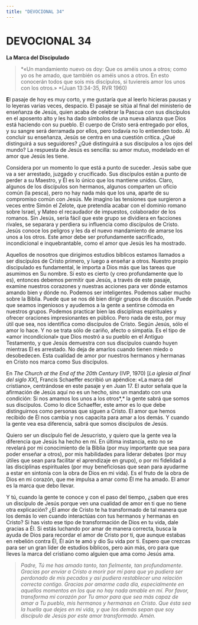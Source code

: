```yaml
---
title: "DEVOCIONAL 34"
---
```

# DEVOCIONAL 34

**La Marca del Discipulado**

> *«Un mandamiento nuevo os doy: Que os améis unos a otros; como yo os
> he amado, que también os améis unos a otros. En esto conocerán todos
> que sois mis discípulos, si tuviereis amor los unos con los
> otros.» *(Juan 13:34-35, RVR 1960)

**E**l pasaje de hoy es muy corto, y me gustaría que al leerlo hicieras
pausas y lo leyeras varias veces, despacio. El pasaje se sitúa al final
del ministerio de enseñanza de Jesús, quien acaba de celebrar la Pascua
con sus discípulos en el aposento alto y les ha dado símbolos de una
nueva alianza que Dios está haciendo con su pueblo. El cuerpo de Cristo
será entregado por ellos, y su sangre será derramada por ellos, pero
todavía no lo entienden todo. Al concluir su enseñanza, Jesús se centra
en una cuestión crítica. ¿Qué distinguirá a sus seguidores? ¿Qué
distinguirá a sus discípulos a los ojos del mundo? La respuesta de Jesús
es sencilla: su amor mutuo, modelado en el amor que Jesús les tiene.

Considera por un momento lo que está a punto de suceder. Jesús sabe que
va a ser arrestado, juzgado y crucificado. Sus discípulos están a punto
de perder a su Maestro, y Él es lo único que los mantiene unidos. Claro,
algunos de los discípulos son hermanos, algunos comparten un oficio
común (la pesca), pero no hay nada más que los una, aparte de su
compromiso común con Jesús. Me imagino las tensiones que surgieron a
veces entre Simón el Zelote, que pretendía acabar con el dominio romano
sobre Israel, y Mateo el recaudador de impuestos, colaborador de los
romanos. Sin Jesús, sería fácil que este grupo se dividiera en facciones
rivales, se separara y perdiera su influencia como discípulos de Cristo.
Jesús conoce los peligros y les da el nuevo mandamiento de amarse los
unos a los otros. Este amor debe ser profundamente sacrificado,
incondicional e inquebrantable, como el amor que Jesús les ha mostrado.

Aquellos de nosotros que dirigimos estudios bíblicos estamos llamados a
ser discípulos de Cristo primero, y luego a enseñar a otros. Nuestro
propio discipulado es fundamental, le importa a Dios más que las tareas
que asumimos en Su nombre. Si esto es cierto (y creo profundamente que
lo es), entonces debemos permitir que Jesús, a través de este pasaje,
examine nuestros corazones y nuestras acciones para ver dónde estamos
amando bien y dónde no. Podemos ser inteligentes. Podemos saber mucho
sobre la Biblia. Puede que se nos dé bien dirigir grupos de discusión.
Puede que seamos ingeniosos y ayudemos a la gente a sentirse cómoda en
nuestros grupos. Podemos practicar bien las disciplinas espirituales y
ofrecer oraciones impresionantes en público. Pero nada de esto, por muy
útil que sea, nos identifica como discípulos de Cristo. Según Jesús,
sólo el amor lo hace. Y no se trata sólo de cariño, afecto o simpatía.
Es el tipo de «amor incondicional» que Dios mostró a su pueblo en el
Antiguo Testamento, y que Jesús demuestra con sus discípulos cuando
huyen mientras El es arrestado. No deja de amarlos cuando tienen miedo o
desobedecen. Esta cualidad de amor por nuestros hermanos y hermanas en
Cristo nos marca como Sus discípulos.

En *The Church at the End of the 20th Century* (IVP, 1970) \[*La iglesia
al final del siglo XX*\], Francis Schaeffer escribió un apéndice: «La
marca del cristiano», centrándose en este pasaje y en Juan 17. El autor
señala que la afirmación de Jesús aquí no es un hecho, sino un mandato
con una condición: Si nos amamos los unos a los otros*,* la gente sabrá
que somos sus discípulos. Como lo dice Schaeffer, este amor es lo que
debe distinguirnos como personas que siguen a Cristo. El amor que hemos
recibido de Él nos cambia y nos capacita para amar a los demás. Y cuando
la gente vea esa diferencia, sabrá que somos discípulos de Jesús.

Quiero ser un discípulo fiel de Jesucristo, y quiero que la gente vea la
diferencia que Jesús ha hecho en mí. En última instancia, esto no se
revelará por mi conocimiento de la Biblia (por muy importante que sea
para poder enseñar a otros), por mis habilidades para liderar debates
(por muy útiles que sean para facilitar el aprendizaje en grupo), o por
mi fidelidad a las disciplinas espirituales (por muy beneficiosas que
sean para ayudarme a estar en sintonía con la obra de Dios en mi vida).
Es el fruto de la obra de Dios en mi corazón, que me impulsa a amar como
Él me ha amado. El amor es la marca que debo llevar.

Y tú, cuando la gente te conoce y con el paso del tiempo, ¿saben que
eres un discípulo de Jesús porque ven una cualidad de amor en ti que no
tiene otra explicación? ¿El amor de Cristo te ha transformado de tal
manera que los demás lo ven cuando interactúas con tus hermanos y
hermanas en Cristo? Si has visto ese tipo de transformación de Dios en
tu vida, dale gracias a Él. Si estás luchando por amar de manera
correcta, busca la ayuda de Dios para recordar el amor de Cristo por ti,
que aunque estabas en rebelión contra Él, Él aún te amó y dio Su vida
por ti. Espero que crezcas para ser un gran líder de estudios bíblicos,
pero aún más, oro para que lleves la marca del cristiano como alguien
que ama como Jesús ama.

> *Padre, Tú me has amado tanto, tan fielmente, tan profundamente.
> Gracias por enviar a Cristo a morir por mí para que yo pudiera ser
> perdonado de mis pecados y así pudiera restablecer una relación
> correcta contigo. Gracias por amarme cada día, especialmente en
> aquellos momentos en los que no hay nada amable en mí. Por favor,
> transforma mi corazón por Tu amor para que sea más capaz de amar a Tu
> pueblo, mis hermanos y hermanas en Cristo. Que ésta sea la huella que
> dejes en mi vida, y que los demás sepan que soy discípulo de Jesús por
> este amor transformado. Amén.*
